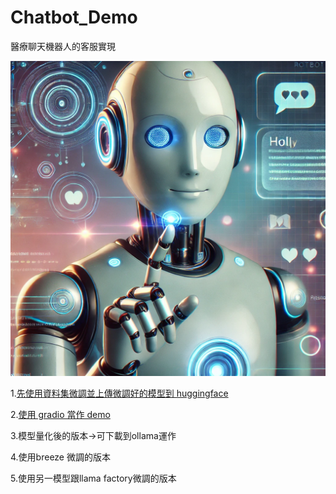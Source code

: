 # Chatbot_Demo

醫療聊天機器人的客服實現

![cover](./img/cover.png)

1.[先使用資料集微調並上傳微調好的模型到 huggingface](https://github.com/markl-a/Chatbot_Demo/blob/main/1.Medical_chat.ipynb)

2.[使用 gradio 當作 demo](https://github.com/markl-a/Chatbot_Demo/blob/main/2.Gradio.ipynb)

3.模型量化後的版本->可下載到ollama運作

4.使用breeze 微調的版本

5.使用另一模型跟llama factory微調的版本
